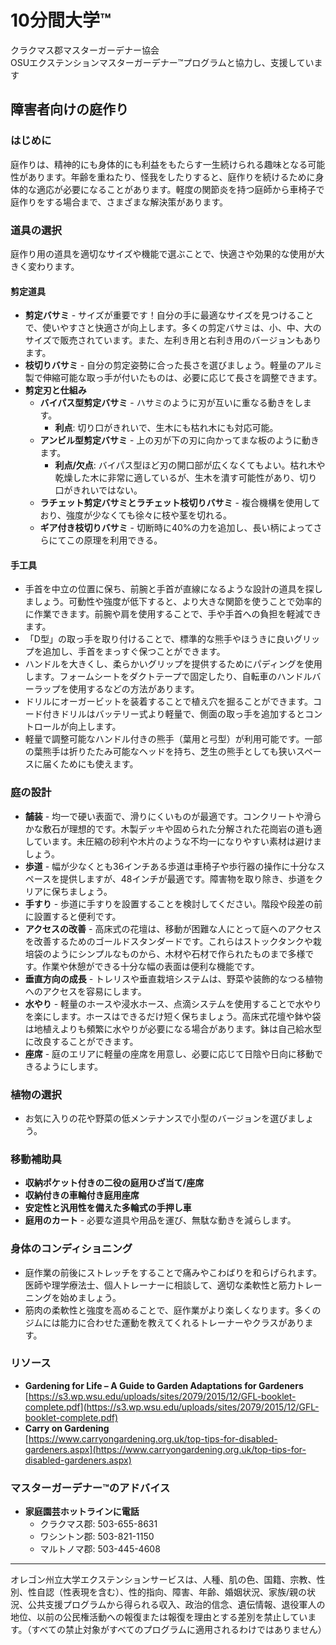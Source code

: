 # 10分間大学™

クラクマス郡マスターガーデナー協会  
OSUエクステンションマスターガーデナー™プログラムと協力し、支援しています  

## 障害者向けの庭作り

### はじめに
庭作りは、精神的にも身体的にも利益をもたらす一生続けられる趣味となる可能性があります。年齢を重ねたり、怪我をしたりすると、庭作りを続けるために身体的な適応が必要になることがあります。軽度の関節炎を持つ庭師から車椅子で庭作りをする場合まで、さまざまな解決策があります。

### 道具の選択
庭作り用の道具を適切なサイズや機能で選ぶことで、快適さや効果的な使用が大きく変わります。

#### 剪定道具
- **剪定バサミ** - サイズが重要です！自分の手に最適なサイズを見つけることで、使いやすさと快適さが向上します。多くの剪定バサミは、小、中、大のサイズで販売されています。また、左利き用と右利き用のバージョンもあります。  
- **枝切りバサミ** - 自分の剪定姿勢に合った長さを選びましょう。軽量のアルミ製で伸縮可能な取っ手が付いたものは、必要に応じて長さを調整できます。  
- **剪定刃と仕組み**  
  - **バイパス型剪定バサミ** - ハサミのように刃が互いに重なる動きをします。  
    - **利点**: 切り口がきれいで、生木にも枯れ木にも対応可能。  
  - **アンビル型剪定バサミ** - 上の刃が下の刃に向かってまな板のように動きます。  
    - **利点/欠点**: バイパス型ほど刃の開口部が広くなくてもよい。枯れ木や乾燥した木に非常に適しているが、生木を潰す可能性があり、切り口がきれいではない。  
  - **ラチェット剪定バサミとラチェット枝切りバサミ** - 複合機構を使用しており、強度が少なくても徐々に枝や茎を切れる。  
  - **ギア付き枝切りバサミ** - 切断時に40%の力を追加し、長い柄によってさらにてこの原理を利用できる。

#### 手工具
- 手首を中立の位置に保ち、前腕と手首が直線になるような設計の道具を探しましょう。可動性や強度が低下すると、より大きな関節を使うことで効率的に作業できます。前腕や肩を使用することで、手や手首への負担を軽減できます。  
- 「D型」の取っ手を取り付けることで、標準的な熊手やほうきに良いグリップを追加し、手首をまっすぐ保つことができます。  
- ハンドルを大きくし、柔らかいグリップを提供するためにパディングを使用します。フォームシートをダクトテープで固定したり、自転車のハンドルバーラップを使用するなどの方法があります。  
- ドリルにオーガービットを装着することで植え穴を掘ることができます。コード付きドリルはバッテリー式より軽量で、側面の取っ手を追加するとコントロールが向上します。  
- 軽量で調整可能なハンドル付きの熊手（葉用と弓型）が利用可能です。一部の葉熊手は折りたたみ可能なヘッドを持ち、芝生の熊手としても狭いスペースに届くためにも使えます。

### 庭の設計
- **舗装** - 均一で硬い表面で、滑りにくいものが最適です。コンクリートや滑らかな敷石が理想的です。木製デッキや固められた分解された花崗岩の道も適しています。未圧縮の砂利や木片のような不均一になりやすい素材は避けましょう。  
- **歩道** - 幅が少なくとも36インチある歩道は車椅子や歩行器の操作に十分なスペースを提供しますが、48インチが最適です。障害物を取り除き、歩道をクリアに保ちましょう。  
- **手すり** - 歩道に手すりを設置することを検討してください。階段や段差の前に設置すると便利です。  
- **アクセスの改善** - 高床式の花壇は、移動が困難な人にとって庭へのアクセスを改善するためのゴールドスタンダードです。これらはストックタンクや栽培袋のようにシンプルなものから、木材や石材で作られたものまで多様です。作業や休憩ができる十分な幅の表面は便利な機能です。  
- **垂直方向の成長** - トレリスや垂直栽培システムは、野菜や装飾的なつる植物へのアクセスを容易にします。  
- **水やり** - 軽量のホースや浸水ホース、点滴システムを使用することで水やりを楽にします。ホースはできるだけ短く保ちましょう。高床式花壇や鉢や袋は地植えよりも頻繁に水やりが必要になる場合があります。鉢は自己給水型に改良することができます。  
- **座席** - 庭のエリアに軽量の座席を用意し、必要に応じて日陰や日向に移動できるようにします。

### 植物の選択
- お気に入りの花や野菜の低メンテナンスで小型のバージョンを選びましょう。

### 移動補助具
- **収納ポケット付きの二役の庭用ひざ当て/座席**  
- **収納付きの車輪付き庭用座席**  
- **安定性と汎用性を備えた多輪式の手押し車**  
- **庭用のカート** - 必要な道具や用品を運び、無駄な動きを減らします。

### 身体のコンディショニング
- 庭作業の前後にストレッチをすることで痛みやこわばりを和らげられます。医師や理学療法士、個人トレーナーに相談して、適切な柔軟性と筋力トレーニングを始めましょう。  
- 筋肉の柔軟性と強度を高めることで、庭作業がより楽しくなります。多くのジムには能力に合わせた運動を教えてくれるトレーナーやクラスがあります。

### リソース
- **Gardening for Life – A Guide to Garden Adaptations for Gardeners**  
  [https://s3.wp.wsu.edu/uploads/sites/2079/2015/12/GFL-booklet-complete.pdf](https://s3.wp.wsu.edu/uploads/sites/2079/2015/12/GFL-booklet-complete.pdf)  
- **Carry on Gardening**  
  [https://www.carryongardening.org.uk/top-tips-for-disabled-gardeners.aspx](https://www.carryongardening.org.uk/top-tips-for-disabled-gardeners.aspx)

### マスターガーデナー™のアドバイス
- **家庭園芸ホットラインに電話**  
  - クラクマス郡: 503-655-8631  
  - ワシントン郡: 503-821-1150  
  - マルトノマ郡: 503-445-4608  

---

オレゴン州立大学エクステンションサービスは、人種、肌の色、国籍、宗教、性別、性自認（性表現を含む）、性的指向、障害、年齢、婚姻状況、家族/親の状況、公共支援プログラムから得られる収入、政治的信念、遺伝情報、退役軍人の地位、以前の公民権活動への報復または報復を理由とする差別を禁止しています。（すべての禁止対象がすべてのプログラムに適用されるわけではありません）